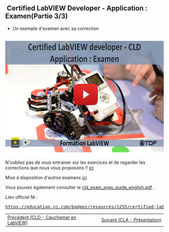 <h2 dir="auto" id="user-content-h_174031069121655196260265"><strong>&nbsp;Certified LabVIEW Developer</strong><strong>&nbsp;</strong><strong>- Application : Examen</strong><strong>(Partie 3/3)</strong></h2>
<ul dir="auto">
<li>Un exemple d'examen avec sa correction</li>
</ul>

<p>&nbsp;<a href="https://www.youtube.com/watch?v=4yY0E_b5H_s&list=PLtioRYPUn23rmTQmI3XhCEMH0Tcn9y50z&index=18&ab_channel=TechnologiesdeFrance%28TDF%29"><img src="CLD Application Examen.png" width="640" height="362" alt="" style="display: block; margin-left: auto; margin-right: auto;" /></a></p>
<p></p>

<p>N'oubliez pas de vous entrainer sur les exercices et de regarder les corrections que nous vous proposons !! <a href="https://github.com/Technologies-de-France/Formation-LabVIEW/tree/main/F-1%20CLD%20Presentation/Exercices">ici</a></p>
<p>Mise &agrave; disposition d'autres examens <a href="https://github.com/Technologies-de-France/Formation-LabVIEW/tree/main/F-3%20CLD%20Application/Sample%20exams"> ici</a></p>
<p>Vous pouvez &eacute;galement consulter le&nbsp;<a class="js-navigation-open Link--primary" title="cld_exam_prep_guide_english.pdf" data-pjax="#repo-content-pjax-container" data-turbo-frame="repo-content-turbo-frame" href="https://github.com/Technologies-de-France/Formation-LabVIEW/blob/main/F-1%20CLD%20Presentation/cld_exam_prep_guide_english.pdf">cld_exam_prep_guide_english.pdf</a>&nbsp;.</p>
<p></p>
<p>Lien officiel NI :&nbsp;</p>
<pre><a href="https://education.ni.com/badges/resources/1255/certified-labview-developer-cld" rel="nofollow">https://education.ni.com/badges/resources/1255/certified-labview-developer-cld</a></pre>
<p></p>
<table border="0" style="width: 100%; border-collapse: collapse; border-style: none;">
<tbody>
<tr>
<td style="width: 50%;"><a href="/C-1 Machine d'&eacute;tat, pr&eacute;sentation/"></a><a href="/F-2%20CLD Cauchemar en LabVIEW/">Pr&eacute;c&eacute;dent (CLD - Cauchemar en LabVIEW)</a><a href="/F-1%20CLD Presentation/"></a><a href="/E-3%20FGV - File/"></a><a href="/E-2%20FGV - Chronom&egrave;tre/"></a><a href="/E-1%20FGV, Pr&eacute;sentation/"></a><a href="/D-3%20Queue message handler - QMH - Calculatrice 2/"></a><a href="/D-2%20Queue message handler - QMH - Calculatrice 1/"></a><a href="/D-1 Queue message handler - QMH/"></a><a href="/C-3 Machine d'&eacute;tat, le template NI/"></a><br /><a href="/C-1 Machine d'&eacute;tat, pr&eacute;sentation/"></a></td>
<td style="width: 50%; text-align: right;"><a href="/C-3 Machine d'&eacute;tat, le template NI/"></a><a href="/G-1%20CLA Pr&eacute;sentation/">Suivant (CLA - Pr&eacute;sentation)</a><a href="/F-3%20CLD Application/"></a><br /><a href="/C-3 Machine d'&eacute;tat, le template NI/"></a></td>
</tr>
</tbody>
</table>
<p dir="auto" id="user-content-h_4774480761351655104528452" style="text-align: left;"></p>
